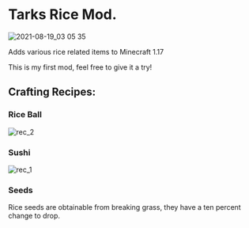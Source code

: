 <h1>Tarks Rice Mod.</h1>

![2021-08-19_03 05 35](https://user-images.githubusercontent.com/41029975/129996278-95ed5b1b-df1d-405f-8e87-ff3752632f56.png)

Adds various rice related items to Minecraft 1.17

This is my first mod, feel free to give it a try!

<h2>Crafting Recipes:</h2>

<h3>Rice Ball</h3>

![rec_2](https://user-images.githubusercontent.com/89249210/130351541-5a545776-d11c-4c95-80cd-f4045086d6e9.png)

<h3>Sushi</h3>

![rec_1](https://user-images.githubusercontent.com/89249210/130351524-23bd5fbe-0e64-49b3-94d6-0532a38350a2.png)

<h3>Seeds</h3>

Rice seeds are obtainable from breaking grass, they have a ten percent change to drop.






